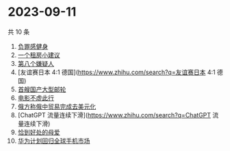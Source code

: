 # 2023-09-11

共 10 条

<!-- BEGIN -->
<!-- 最后更新时间 Mon Sep 11 2023 04:06:59 GMT+0800 (China Standard Time) -->

1. [负罪感健身](https://www.zhihu.com/search?q=负罪感健身)
1. [一个租房小建议](https://www.zhihu.com/search?q=一个租房小建议)
1. [第八个嫌疑人](https://www.zhihu.com/search?q=第八个嫌疑人)
1. [友谊赛日本 4:1 德国](https://www.zhihu.com/search?q=友谊赛日本 4:1 德国)
1. [首艘国产大型邮轮](https://www.zhihu.com/search?q=首艘国产大型邮轮)
1. [电影不虚此行](https://www.zhihu.com/search?q=电影不虚此行)
1. [俄方称俄中贸易完成去美元化](https://www.zhihu.com/search?q=俄方称俄中贸易完成去美元化)
1. [ChatGPT 流量连续下滑](https://www.zhihu.com/search?q=ChatGPT 流量连续下滑)
1. [恰到好处的母爱](https://www.zhihu.com/search?q=恰到好处的母爱)
1. [华为计划回归全球手机市场](https://www.zhihu.com/search?q=华为计划回归全球手机市场)

<!-- END -->
